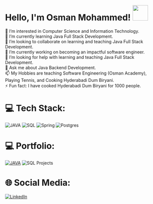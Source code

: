 # Hello, I'm Osman Mohammed! <img src = "https://raw.githubusercontent.com/MartinHeinz/MartinHeinz/master/wave.gif" width = 50px>
👀 I’m interested in Computer Science and Information Technology.<br>🌱 I’m currently learning Java Full Stack Development.<br>💞️ I’m looking to collaborate on learning and teaching Java Full Stack Development.<br>🔭 I’m currently working on becoming an impactful software engineer.<br>🤝 I’m looking for help with learning and teaching Java Full Stack Development.<br>💬 Ask me about Java Backend Development. <br>📫 My Hobbies are teaching Software Engineering (Osman Academy), Playing Tennis, and Cooking Hyderabadi Dum Biryani.<br>⚡ Fun fact: I have cooked Hyderabadi Dum Biryani for 1000 people. 

# 💻 Tech Stack:
![JAVA](https://img.shields.io/badge/java-%236DB33F.svg?style=for-the-badge&logo=java&logoColor=white)
![SQL](https://img.shields.io/badge/sql-%236DB33F.svg?style=for-the-badge&logo=sql&logoColor=white)
![Spring](https://img.shields.io/badge/spring-%236DB33F.svg?style=for-the-badge&logo=spring&logoColor=white) 
![Postgres](https://img.shields.io/badge/Postgres-%236DB33F.svg?style=for-the-badge&logo=Postgres&logoColor=white) 

# 💻 Portfolio:
[![JAVA](https://img.shields.io/badge/java%20projects-%236DB33F.svg?style=for-the-badge&logo=java&logoColor=white)](https://github.com/stars/osmanacademy/lists/portfolio-sql)
![SQL Projects ](https://img.shields.io/badge/sql-%236DB33F.svg?style=for-the-badge&logo=sql&logoColor=white)


# 🌐 Social Media:
[![LinkedIn](https://img.shields.io/badge/LinkedIn-%230077B5.svg?logo=linkedin&logoColor=white)](https://linkedin.com/in/osman-mohammed-434661108) 


<!---
Osman-SoftwareEngineer/Osman-SoftwareEngineer is a ✨ special ✨ repository because its `README.md` (this file) appears on your GitHub profile.
You can click the Preview link to take a look at your changes.
--->
